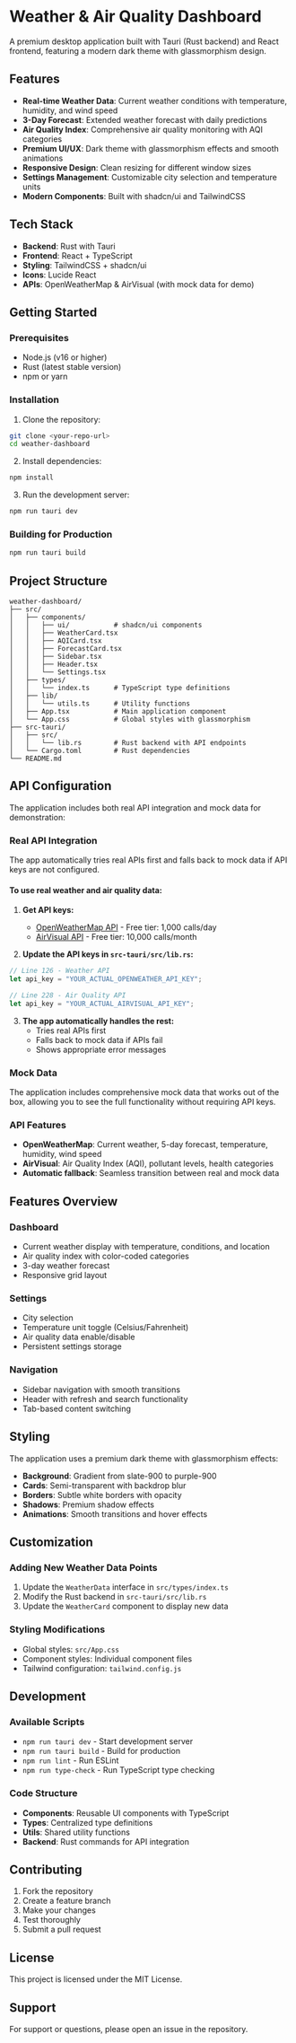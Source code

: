 # Weather & Air Quality Dashboard

A premium desktop application built with Tauri (Rust backend) and React frontend, featuring a modern dark theme with glassmorphism design.

## Features

- **Real-time Weather Data**: Current weather conditions with temperature, humidity, and wind speed
- **3-Day Forecast**: Extended weather forecast with daily predictions
- **Air Quality Index**: Comprehensive air quality monitoring with AQI categories
- **Premium UI/UX**: Dark theme with glassmorphism effects and smooth animations
- **Responsive Design**: Clean resizing for different window sizes
- **Settings Management**: Customizable city selection and temperature units
- **Modern Components**: Built with shadcn/ui and TailwindCSS

## Tech Stack

- **Backend**: Rust with Tauri
- **Frontend**: React + TypeScript
- **Styling**: TailwindCSS + shadcn/ui
- **Icons**: Lucide React
- **APIs**: OpenWeatherMap & AirVisual (with mock data for demo)

## Getting Started

### Prerequisites

- Node.js (v16 or higher)
- Rust (latest stable version)
- npm or yarn

### Installation

1. Clone the repository:
```bash
git clone <your-repo-url>
cd weather-dashboard
```

2. Install dependencies:
```bash
npm install
```

3. Run the development server:
```bash
npm run tauri dev
```

### Building for Production

```bash
npm run tauri build
```

## Project Structure

```
weather-dashboard/
├── src/
│   ├── components/
│   │   ├── ui/           # shadcn/ui components
│   │   ├── WeatherCard.tsx
│   │   ├── AQICard.tsx
│   │   ├── ForecastCard.tsx
│   │   ├── Sidebar.tsx
│   │   ├── Header.tsx
│   │   └── Settings.tsx
│   ├── types/
│   │   └── index.ts      # TypeScript type definitions
│   ├── lib/
│   │   └── utils.ts      # Utility functions
│   ├── App.tsx           # Main application component
│   └── App.css           # Global styles with glassmorphism
├── src-tauri/
│   ├── src/
│   │   └── lib.rs        # Rust backend with API endpoints
│   └── Cargo.toml        # Rust dependencies
└── README.md
```

## API Configuration

The application includes both real API integration and mock data for demonstration:

### Real API Integration

The app automatically tries real APIs first and falls back to mock data if API keys are not configured.

#### To use real weather and air quality data:

1. **Get API keys:**
   - [OpenWeatherMap API](https://openweathermap.org/api) - Free tier: 1,000 calls/day
   - [AirVisual API](https://www.iqair.com/air-pollution-data-api) - Free tier: 10,000 calls/month

2. **Update the API keys in `src-tauri/src/lib.rs`:**
```rust
// Line 126 - Weather API
let api_key = "YOUR_ACTUAL_OPENWEATHER_API_KEY";

// Line 228 - Air Quality API  
let api_key = "YOUR_ACTUAL_AIRVISUAL_API_KEY";
```

3. **The app automatically handles the rest:**
   - Tries real APIs first
   - Falls back to mock data if APIs fail
   - Shows appropriate error messages

### Mock Data

The application includes comprehensive mock data that works out of the box, allowing you to see the full functionality without requiring API keys.

### API Features

- **OpenWeatherMap**: Current weather, 5-day forecast, temperature, humidity, wind speed
- **AirVisual**: Air Quality Index (AQI), pollutant levels, health categories
- **Automatic fallback**: Seamless transition between real and mock data

## Features Overview

### Dashboard
- Current weather display with temperature, conditions, and location
- Air quality index with color-coded categories
- 3-day weather forecast
- Responsive grid layout

### Settings
- City selection
- Temperature unit toggle (Celsius/Fahrenheit)
- Air quality data enable/disable
- Persistent settings storage

### Navigation
- Sidebar navigation with smooth transitions
- Header with refresh and search functionality
- Tab-based content switching

## Styling

The application uses a premium dark theme with glassmorphism effects:

- **Background**: Gradient from slate-900 to purple-900
- **Cards**: Semi-transparent with backdrop blur
- **Borders**: Subtle white borders with opacity
- **Shadows**: Premium shadow effects
- **Animations**: Smooth transitions and hover effects

## Customization

### Adding New Weather Data Points

1. Update the `WeatherData` interface in `src/types/index.ts`
2. Modify the Rust backend in `src-tauri/src/lib.rs`
3. Update the `WeatherCard` component to display new data

### Styling Modifications

- Global styles: `src/App.css`
- Component styles: Individual component files
- Tailwind configuration: `tailwind.config.js`

## Development

### Available Scripts

- `npm run tauri dev` - Start development server
- `npm run tauri build` - Build for production
- `npm run lint` - Run ESLint
- `npm run type-check` - Run TypeScript type checking

### Code Structure

- **Components**: Reusable UI components with TypeScript
- **Types**: Centralized type definitions
- **Utils**: Shared utility functions
- **Backend**: Rust commands for API integration

## Contributing

1. Fork the repository
2. Create a feature branch
3. Make your changes
4. Test thoroughly
5. Submit a pull request

## License

This project is licensed under the MIT License.

## Support

For support or questions, please open an issue in the repository.